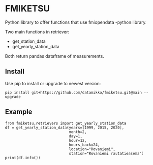 
# FMIKETSU

Python library to offer functions that use fmiopendata -python library.

Two main functions in retriever:

 * get_station_data
 * get_yearly_station_data

Both return pandas dataframe of measurements.

## Install

Use pip to install or upgrade to newest version:

    pip install git+https://github.com/datamikko/fmiketsu.git@main --upgrade


## Example

    from fmiketsu.retrievers import get_yearly_station_data
    df = get_yearly_station_data(years=[1999, 2015, 2020],
                                 month=2,
                                 day=1,
                                 hour=12,
                                 hours_back=24,
                                 location="Rovaniemi",
                                 station="Rovaniemi rautatieasema")
    print(df.info())